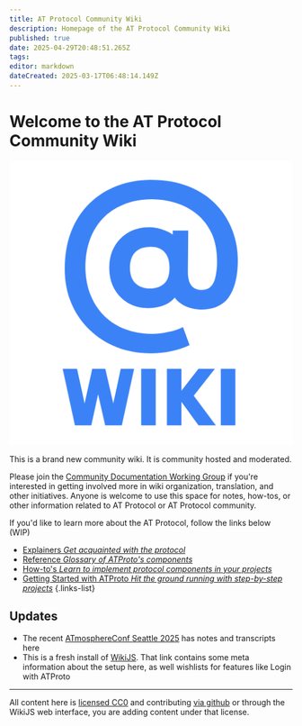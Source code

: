 ```yaml
---
title: AT Protocol Community Wiki
description: Homepage of the AT Protocol Community Wiki
published: true
date: 2025-04-29T20:48:51.265Z
tags: 
editor: markdown
dateCreated: 2025-03-17T06:48:14.149Z
---
```


# Welcome to the AT Protocol Community Wiki

![@wiki logo](/assets/atwiki512.png)

This is a brand new community wiki. It is community hosted and moderated.

Please join the [Community Documentation Working Group](/working-groups/community-documentation/) if you're interested in getting involved more in wiki organization, translation, and other initiatives. Anyone is welcome to use this space for notes, how-tos, or other information related to AT Protocol or AT Protocol community.

If you'd like to learn more about the AT Protocol, follow the links below (WIP)

- [Explainers *Get acquainted with the protocol*](/en/wiki/explainers)
- [Reference *Glossary of ATProto's components*](/en/wiki/reference)
- [How-to's *Learn to implement protocol components in your projects*](/en/wiki/guides)
- [Getting Started with ATProto *Hit the ground running with step-by-step projects*](/en/wiki/tutorials)
{.links-list}

## Updates

<!-- Is there a way of showing recently updated pages? -->
* The recent [ATmosphereConf Seattle 2025](/atmosphereconf/seattle2025/) has notes and transcripts here
* This is a fresh install of [WikiJS](/wikijs). That link contains some meta information about the setup here, as well wishlists for features like Login with ATProto


---
All content here is [licensed CC0](https://github.com/ATProtocol-Community/atprotocommunitywiki?tab=CC0-1.0-1-ov-file#readme) and contributing [via github](https://github.com/ATProtocol-Community/atprotocommunitywiki) or through the WikiJS web interface, you are adding content under that license.